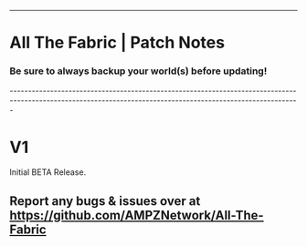 ------------------------------------------------------------------------------------------------------------------------------------------------------------- 
# All The Fabric | Patch Notes
<h3>Be sure to always backup your world(s) before updating!</h3>
-------------------------------------------------------------------------------------------------------------------------------------------------------------
<h1>V1</h1>

Initial BETA Release.

Report any bugs & issues over at<br>
https://github.com/AMPZNetwork/All-The-Fabric
---------------------------------------------------------------------------------
